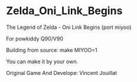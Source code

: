 # Zelda_Oni_Link_Begins
The Legend of Zelda - Oni Link Begins (port miyoo)

For powkiddy Q90/V90

Building from source: make MIYOO=1

You can make it by your own.


 Original Game And Develope: Vincent Jouillat
 
